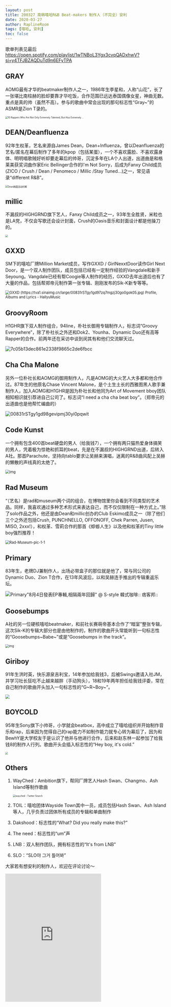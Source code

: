 ```yaml
---
layout: post
title: 200327 南韩嘻哈R&B Beat-makers 制作人（不完全）安利
date: 2020-03-27
author: RaplineRoom
tags: [嘻哈, 安利]
toc: false
---
```


歌单列表见最后 https://open.spotify.com/playlist/1wTNBoL3Ygx3cvqQADxhwV?si=y4TFJBZAQDuTd9n6EFyTPA

## GRAY

AOMG最有才华的beatmaker制作人之一，1986年生李星和，人称“山花”，长了一张堪比南柱赫的脸却要靠才华吃饭，合作范围已远达泰国偶像女星，神曲无数。重点是真的帅（虽然不高）。参与的歌曲中常会出现的那句标志性“Gray~”的ASMR是Zion T录的。

<img src="https://tva1.sinaimg.cn/large/00831rSTgy1gd979p0pq1j30u011iaef.jpg" alt="10 Rappers Who Are Not Only Extremely Talented, But Also Extremely ..." style="zoom:50%;" />

## DEAN/Deanfluenza

92年生权革，艺名来源自James Dean，Dean+Influenza，曾以Deanfluenza的艺名/匿名在幕后制作了多年的kpop（包括某蛋），一个不喜欢露脸、不喜欢露身体、明明唱歌贼好听却要走幕后的帅哥，沉淀多年在LA个人出道，出道曲是和格莱美获奖词曲作家Eric Bellinger合作的I'm Not Sorry，后成为Fanxy Child成员(ZICO / Crush / Dean / Penomeco / Millic /Stay Tuned...)之一，常见语录“different R&B”。

<img src="/Users/aoyingxue/Desktop/dean.png" alt="Dean韩国活动时期" style="zoom:50%;" />

## millic

不漏叔的HIGHGRND旗下艺人，Fanxy Child成员之一，93年生全胜贤，米粒也是LA党，不仅会写歌还会设计封面，Crush的Oasis音乐和封面设计都是他操刀的。

<img src="https://tva1.sinaimg.cn/large/00831rSTgy1gd97o6zwv5j30pg0xc7cj.jpg" style="zoom:50%;" />

## GXXD

SM下的嘻哈厂牌Million Market成员，写作GXXD / GirlNexxtDoor读作Girl Next Door，是一个双人制作团队，成员包括已经有一定制作经验的Vangdale和新手Seyoung。Vangdale已经有帮Coogie等人制作的经历，GXXD去年出道后也有了大量的作品，包括帮郑帝元制作第一张专辑、刚刚发布的Sik-K新专等等。

<img src="https://hallyumusic.com/wp-content/uploads/2019/01/2684788.jpg" alt="GXXD (https://tva1.sinaimg.cn/large/00831rSTgy1gd97zq7mgzj30go0gok05.jpg) Profile, Albums and Lyrics - HallyuMusic" style="zoom:80%;" />

## GroovyRoom

H1GHR旗下双人制作组合，94line，朴社长御用专辑制作人，标志词“Groovy Everywhere”，除了朴社长之外还和Dok2、Younha、Dynamic Duo还有高等Rapper的合作。前两年还在采访中谈到闵其有和他们交流聊天过。

![7c05b13dec861e2338f9865c2de6fbcc](https://tva1.sinaimg.cn/large/007S8ZIlgy1gdretk8sg4j30ru0pse81.jpg)

## Cha Cha Malone

另外一位朴社长和AOMG的御用制作人，凡是AOMG的大火艺人大多都和他合作过。87年生的他原名Chase Vincent Malone，是个土生土长的西雅图黑人歌手兼制作人，加入AOMG和H1GHR是因为朴社长和他同为Art of Movement bboy团队相知相识就引荐进自己公司了。标志词“I need a cha cha beat boy”。（郑帝元的出道曲也是他帮忙编曲的）

![00831rSTgy1gd98gevipmj30yi0pqwit](https://tva1.sinaimg.cn/large/007S8ZIlgy1gdretdr292j30yi0pqgpy.jpg)

## Code Kunst 

一个拥有包含400首beat硬盘的男人（给我钱7），一个拥有两只猫热爱身体搞笑的男人，凭着极为惊艳和抓耳的beat，先是在不漏叔的HIGHGRND出道，后转入A社。那首Parachute，坚持向tablo要求让吴赫来演唱，迷离的R&B曲风配上吴赫的懒散的声线真的太绝了。

<img src="https://tva1.sinaimg.cn/large/00831rSTgy1gd98l7dqvxj30ku0q2dh3.jpg" alt="img" style="zoom:80%;" />

## Rad Museum 

“（艺名）是rad和museum两个词的组合，在博物馆里你会看到不同类型的艺术品。同样，我喜欢通过多种艺术形式来表达自己，而不仅仅限制在一种方式上。”除了solo作品之外，他还是由Dean和millic创办的Club Eskimo成员之一（除了他们三个之外还包括Crush, PUNCHNELLO, OFFONOFF, Chek Parren, Jusen, MISO, 2xxx!），和权革、雪莉合作的那首《蜉蝣人生》以及他和权革的Tiny little boy强烈推荐！

<img src="https://tva1.sinaimg.cn/large/00831rSTgy1gd98og16izj30lc0qotc3.jpg" alt="Rad-Museum-pic-1-1" style="zoom:80%;" />

## Primary 

83年生，老牌DJ兼制作人，出场必带盒子的那位就是他了，常与同公司的Dynamic Duo、Zion T合作，在13年风波后，以和吴赫连手推出的专辑重返乐坛。

![Primary"8月4日發表EP專輯,相隔兩年回歸" @ S-style 韓式咖啡:: 痞客邦::](https://tva1.sinaimg.cn/large/00831rSTgy1gd992xnys0j30f00btaac.jpg)

## Goosebumps

A社的另一位硬核嘻哈beatmaker，和前社长赛萌帝基本合作了“暗室”整张专辑，这次Sik-K的专辑大部分也是由他制作的，制作的歌曲开头常能听到一句标志性的“Goosebumps~Babe~”或是“Goosebumps in the track”。

<img src="https://tva1.sinaimg.cn/large/00831rSTgy1gd99z5ro6xj30u00k0ad8.jpg" alt="img" style="zoom:67%;" />

## Giriboy

91年生洪时英，快乐源泉吉利宝，14年参加给我钱3，后被Swings邀请入社JM，并学习社长狂吃不止越来越胖（手动狗头），18和19年两年担任给我钱评委，常在自己制作的歌曲开头加入一句标志性的“G~R~Boy~”。

<img src="https://lastfm.freetls.fastly.net/i/u/770x0/4f74fcf45e0f3182d344bb20280de37b.jpg" style="zoom:80%;" />

## BOYCOLD

95年生Sony旗下小帅哥，小学就会beatbox，高中成立了嘻哈组织并开始制作音乐和rap，后来因为觉得自己的rap能力不如制作能力就专心转为幕后了，因为和BewhY是大学校友于是认识了他并与他进行合作，后来和赵东林一起参加了给我钱8的制作人行列。歌曲开头会插入标志性的“Hey boy, it's cold.”

<img src="https://tva1.sinaimg.cn/large/00831rSTgy1gd9a4rgf72j30u011l117.jpg" style="zoom:50%;" />

## Others

1. WayChed：Ambition旗下，帮同厂牌艺人Hash Swan、Changmo、Ash Island等制作歌曲 

   <img src="https://tva1.sinaimg.cn/large/00831rSTgy1gd9abiu9fnj30u00to40f.jpg" alt="wayched - Twitter Search" style="zoom:50%;" />

2. TOIL：嘻哈团体Wayside Town其中一员，成员包括Hash Swan、Ash Island等人，几乎负责过团体所有成员的专辑和单曲制作

3. Dakshood：标志性的“What? Did you really make this?”

4. The need：标志性的“um”声

5. LNB：双人制作团队，拥有标志性的“It's from LNB"

6. SLO：“SLO야 그거 틀어봐”

大家若有想安利的制作人，欢迎在评论讨论～

<div class="video-container"><iframe src="https://open.spotify.com/embed/playlist/1wTNBoL3Ygx3cvqQADxhwV" height="400" frameborder="0" allowtransparency="true" allow="encrypted-media"></iframe></div>